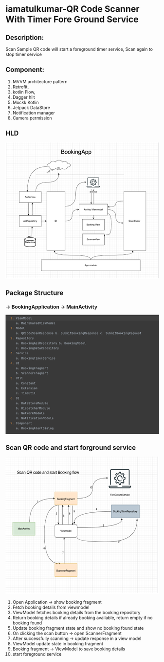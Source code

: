 # iamatulkumar-QR Code Scanner With Timer Fore Ground Service
## Description: 
Scan Sample QR code will start a foreground timer service, Scan again to stop timer service

## Component: 
1. MVVM architecture pattern
2. Retrofit, 
3. kotlin Flow,
4. Dagger hilt
5. Mockk Kotlin
6. Jetpack DataStore
7. Notification manager
8. Camera permission

## HLD
<img src="document/hld.png" width="600"/>

## Package Structure
### → BookingApplication → MainActivity
<img src="document/package.png" width="600"/>

## Scan QR code and start forground service
<img src="document/flow.png" width="600" height="450"/>

1. Open Application → show booking fragment
2. Fetch booking details from viewmodel
3. ViewModel fetches booking details from the booking repository
4. Return booking details if already booking available, return empty if no booking
found
5. Update booking fragment state and show no booking found state
6. On clicking the scan button → open ScannerFragment
7. After successfully scanning → update response in a view model
8. ViewModel update state in booking fragment
9. Booking fragment → ViewModel to save booking details
10. start foreground service
